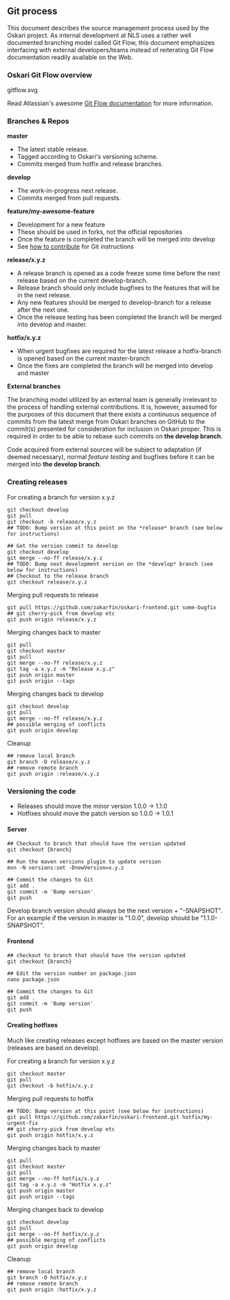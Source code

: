 ## Git process

This document describes the source management process used by the Oskari project. As internal development at NLS uses a ​rather ​well ​documented ​branching ​model called ​Git Flow, this document emphasizes interfacing with external developers/teams instead of reiterating ​Git Flow documentation readily available on the Web.

### Oskari Git Flow overview

gitflow.svg

Read Atlassian's awesome [Git Flow documentation](https://www.atlassian.com/git/tutorials/comparing-workflows/gitflow-workflow) for more information.

### Branches & Repos

**master**
- The latest stable release.
- Tagged according to Oskari's versioning scheme.
- Commits merged from hotfix and release branches.

**develop**
- The work-in-progress next release.
- Commits merged from pull requests.

**feature/my-awesome-feature**
- Development for a new feature
- These should be used in forks, not the official repositories
- Once the feature is completed the branch will be merged into develop
- See [how to contribute](LINK_Development/how-to-contribute) for Git instructions

**release/x.y.z**
- A release branch is opened as a code freeze some time before the next release based on the current develop-branch.
- Release branch should only include bugfixes to the features that will be in the next release.
- Any new features should be merged to develop-branch for a release after the next one.
- Once the release testing has been completed the branch will be merged into develop and master.

**hotfix/x.y.z**
- When urgent bugfixes are required for the latest release a hotfix-branch is opened based on the current master-branch
- Once the fixes are completed the branch will be merged into develop and master

**External branches**

The branching model utilized by an external team is generally irrelevant to the process of handling external contributions. It is, however, assumed for the purposes of this document that there exists a continuous sequence of commits from the latest merge from Oskari branches on GitHub to the commit(s) presented for consideration for inclusion in Oskari proper. This is required in order to be able to rebase such commits on **the develop branch**.

Code acquired from external sources will be subject to adaptation (if deemed necessary), normal _feature testing_ and bugfixes before it can be merged into **the develop branch**.

### Creating releases

For creating a branch for version x.y.z

    git checkout develop
    git pull
    git checkout -b release/x.y.z
    ## TODO: Bump version at this point on the *release* branch (see below for instructions)

    ## Get the version commit to develop
    git checkout develop
    git merge --no-ff release/x.y.z
    ## TODO: Bump next development version on the *develop* branch (see below for instructions)
    ## Checkout to the release branch
    git checkout release/x.y.z

Merging pull requests to release

    git pull https://github.com/zakarfin/oskari-frontend.git some-bugfix
    ## git cherry-pick from develop etc
    git push origin release/x.y.z

Merging changes back to master

    git pull
    git checkout master
    git pull
    git merge --no-ff release/x.y.z
    git tag -a x.y.z -m "Release x.y.z"
    git push origin master
    git push origin --tags

Merging changes back to develop

    git checkout develop
    git pull
    git merge --no-ff release/x.y.z
    ## possible merging of conflicts
    git push origin develop

Cleanup

    ## remove local branch
    git branch -D release/x.y.z
    ## remove remote branch
    git push origin :release/x.y.z

### Versioning the code
- Releases should move the minor version 1.0.0 -> 1.1.0
- Hotfixes should move the patch version so 1.0.0 -> 1.0.1

#### Server
    ## Checkout to branch that should have the version updated
    git checkout {branch}

    ## Run the maven versions plugin to update version
    mvn -N versions:set -DnewVersion=x.y.z

    ## Commit the changes to Git
    git add .
    git commit -m 'Bump version'
    git push

Develop branch version should always be the next version + "-SNAPSHOT". For an example if the version in master is "1.0.0", develop should be "1.1.0-SNAPSHOT".

#### Frontend

    ## checkout to branch that should have the version updated
    git checkout {branch}

    ## Edit the version number on package.json
    nano package.json

    ## Commit the changes to Git
    git add .
    git commit -m 'Bump version'
    git push

#### Creating hotfixes
Much like creating releases except hotfixes are based on the master version (releases are based on develop).

For creating a branch for version x.y.z

    git checkout master
    git pull
    git checkout -b hotfix/x.y.z

Merging pull requests to hotfix

    ## TODO: Bump version at this point (see below for instructions)
    git pull https://github.com/zakarfin/oskari-frontend.git hotfix/my-urgent-fix
    ## git cherry-pick from develop etc
    git push origin hotfix/x.y.z

Merging changes back to master

    git pull
    git checkout master
    git pull
    git merge --no-ff hotfix/x.y.z
    git tag -a x.y.z -m "Hotfix x.y.z"
    git push origin master
    git push origin --tags

Merging changes back to develop

    git checkout develop
    git pull
    git merge --no-ff hotfix/x.y.z
    ## possible merging of conflicts
    git push origin develop

Cleanup

    ## remove local branch
    git branch -D hotfix/x.y.z
    ## remove remote branch
    git push origin :hotfix/x.y.z